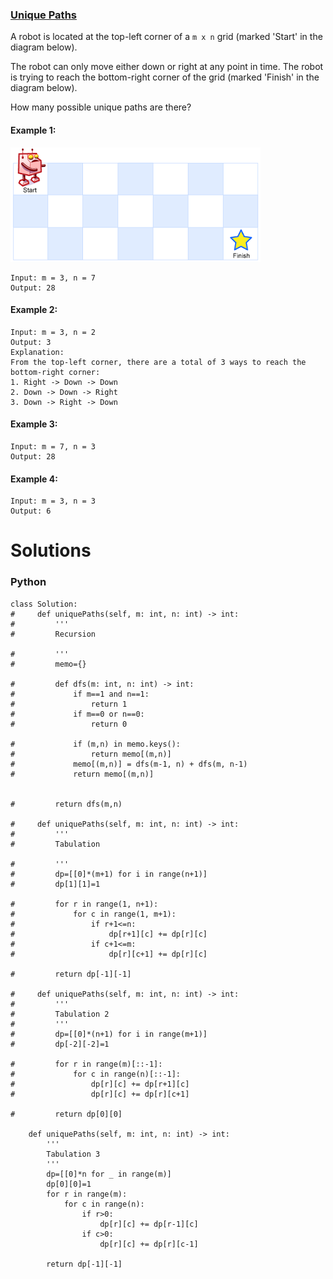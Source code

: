 ### [Unique Paths](https://leetcode.com/problems/unique-paths/) <br>

A robot is located at the top-left corner of a `m x n` grid (marked 'Start' in the diagram below).

The robot can only move either down or right at any point in time. The robot is trying to reach the bottom-right corner of the grid (marked 'Finish' in the diagram below).

How many possible unique paths are there?

#### Example 1:
<img src="../../../../../images/robot_maze.png">

```
Input: m = 3, n = 7
Output: 28

```

#### Example 2:

```
Input: m = 3, n = 2
Output: 3
Explanation:
From the top-left corner, there are a total of 3 ways to reach the bottom-right corner:
1. Right -> Down -> Down
2. Down -> Down -> Right
3. Down -> Right -> Down

```

#### Example 3:

```
Input: m = 7, n = 3
Output: 28

```
#### Example 4:

```
Input: m = 3, n = 3
Output: 6

```
# Solutions

### Python
```
class Solution:
#     def uniquePaths(self, m: int, n: int) -> int:
#         '''
#         Recursion
        
#         '''
#         memo={}
        
#         def dfs(m: int, n: int) -> int:
#             if m==1 and n==1:
#                 return 1
#             if m==0 or n==0:
#                 return 0
            
#             if (m,n) in memo.keys():
#                 return memo[(m,n)]
#             memo[(m,n)] = dfs(m-1, n) + dfs(m, n-1)
#             return memo[(m,n)]
        
        
#         return dfs(m,n)
    
#     def uniquePaths(self, m: int, n: int) -> int:
#         '''
#         Tabulation
        
#         '''
#         dp=[[0]*(m+1) for i in range(n+1)]
#         dp[1][1]=1
        
#         for r in range(1, n+1):
#             for c in range(1, m+1):
#                 if r+1<=n:
#                     dp[r+1][c] += dp[r][c]
#                 if c+1<=m:
#                     dp[r][c+1] += dp[r][c]
        
#         return dp[-1][-1]
    
#     def uniquePaths(self, m: int, n: int) -> int:
#         '''
#         Tabulation 2
#         '''
#         dp=[[0]*(n+1) for i in range(m+1)]
#         dp[-2][-2]=1
        
#         for r in range(m)[::-1]:
#             for c in range(n)[::-1]:
#                 dp[r][c] += dp[r+1][c]
#                 dp[r][c] += dp[r][c+1]
                
#         return dp[0][0]

    def uniquePaths(self, m: int, n: int) -> int:
        '''
        Tabulation 3
        '''
        dp=[[0]*n for _ in range(m)]
        dp[0][0]=1
        for r in range(m):
            for c in range(n):
                if r>0:
                    dp[r][c] += dp[r-1][c]
                if c>0:
                    dp[r][c] += dp[r][c-1]
                    
        return dp[-1][-1]

```
